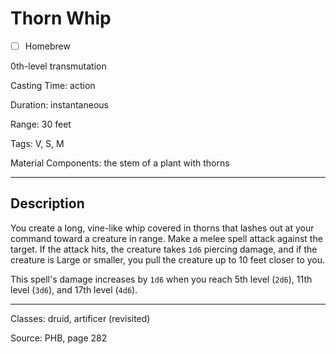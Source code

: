 # Thorn Whip

- [ ] Homebrew

0th-level transmutation

Casting Time: action

Duration: instantaneous

Range: 30 feet

Tags: V, S, M

Material Components: the stem of a plant with thorns

---

## Description
You create a long, vine-like whip covered in thorns that lashes out at your command toward a creature in range. Make a melee spell attack against the target. If the attack hits, the creature takes `1d6` piercing damage, and if the creature is Large or smaller, you pull the creature up to 10 feet closer to you.

This spell's damage increases by `1d6` when you reach 5th level (`2d6`), 11th level (`3d6`), and 17th level (`4d6`).

---

Classes: druid, artificer (revisited)

Source: PHB, page 282
